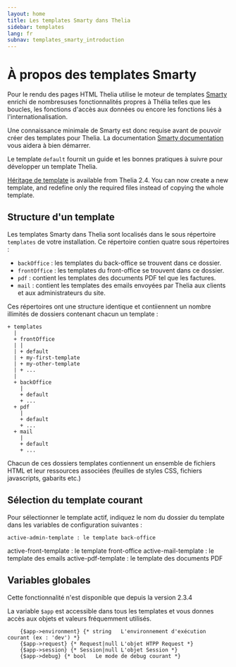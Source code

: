 ```yaml
---
layout: home
title: Les templates Smarty dans Thelia
sidebar: templates
lang: fr
subnav: templates_smarty_introduction
---
```


# À propos des templates Smarty #

Pour le rendu des pages HTML Thelia utilise le moteur de templates [Smarty](http://www.smarty.net/) enrichi de nombresuses fonctionnalités propres à Thélia telles que les boucles, les fonctions d'accès aux données ou encore les fonctions liés à l'internationalisation.

Une connaissance minimale de Smarty est donc requise avant de pouvoir créer des templates pour Thelia. La documentation [Smarty documentation](http://www.smarty.net/docs/fr/) vous aidera à bien démarrer.

Le template `default` fournit un guide et les bonnes pratiques à suivre pour développer un template Thelia.

[Héritage de template](content.html#template-inheritance-from-thelia-24) is available from Thelia 2.4. You can now create a new template, and redefine only the required files instead of copying the whole template.

## Structure d'un template ##

Les templates Smarty dans Thelia sont localisés dans le sous répertoire `templates` de votre installation. Ce répertoire contien quatre sous répertoires :

- `backOffice` : les templates du back-office se trouvent dans ce dossier.
- `frontOffice` : les templates du front-office se trouvent dans ce dossier.
- `pdf` : contient les templates des documents PDF tel que les factures.
- `mail` : contient les templates des emails envoyées par Thelia aux clients et aux administrateurs du site.

Ces répertoires ont une structure identique et contiiennent un nombre illimités de dossiers contenant chacun un template :


    + templates
      |
      + frontOffice
      | |
      | + default
      | + my-first-template
      | + my-other-template
      | + ...
      |
      + backOffice
        |
        + default
        + ...
      + pdf
        |
        + default
        + ...
      + mail
        |
        + default
        + ...

Chacun de ces dossiers templates  contiennent un ensemble de fichiers HTML et leur ressources associées (feuilles de styles CSS, fichiers javascripts, gabarits etc.)

## Sélection du template courant

Pour sélectionner le template actif, indiquez le nom du dossier du template dans les variables de configuration suivantes :

	active-admin-template : le template back-office
  active-front-template : le template front-office
	active-mail-template : le template des emails
	active-pdf-template : le template des documents PDF

## Variables globales

<div class="alert alert-warning">
  <p>Cette fonctionnalité n'est disponible que depuis la version 2.3.4</p>
</div>

La variable `$app` est accessible dans tous les templates et vous donnes accès aux objets et valeurs fréquemment utilisés.

```smarty
    {$app->environment} {* string	L'environnement d'exécution courant (ex : 'dev') *}
    {$app->request} {* Request|null	L'objet HTPP Request *}
    {$app->session} {* Session|null	L'objet Session *}
    {$app->debug} {* bool	Le mode de debug courant *}
```

